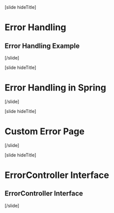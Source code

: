 

[slide hideTitle]
# Error Handling

## Error Handling Example

[/slide]

[slide hideTitle]
# Error Handling in Spring


[/slide]

[slide hideTitle]
# Custom Error Page

[/slide]

[slide hideTitle]
# ErrorController Interface

## ErrorController Interface 
[/slide]